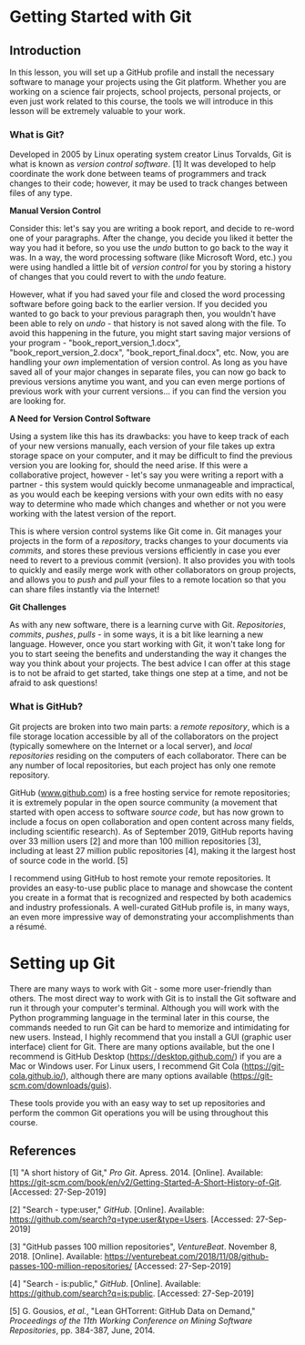 # Getting Started with Git

## Introduction

In this lesson, you will set up a GitHub profile and install the necessary software to manage your projects using the Git platform. Whether you are working on a science fair projects, school projects, personal projects, or even just work related to this course, the tools we will introduce in this lesson will be extremely valuable to your work. 

### What is Git?

Developed in 2005 by Linux operating system creator Linus Torvalds, Git is what is known as *version control software*. [1] It was developed to help coordinate the work done between teams of programmers and track changes to their code; however, it may be used to track changes between files of any type.

**Manual Version Control**

Consider this: let's say you are writing a book report, and decide to re-word one of your paragraphs. After the change, you decide you liked it better the way you had it before, so you use the *undo* button to go back to the way it was. In a way, the word processing software (like Microsoft Word, etc.) you were using handled a little bit of *version control* for you by storing a history of changes that you could revert to with the *undo* feature.

However, what if you had saved your file and closed the word processing software before going back to the earlier version. If you decided you wanted to go back to your previous paragraph then, you wouldn't have been able to rely on *undo* - that history is not saved along with the file. To avoid this happening in the future, you might start saving major versions of your program - "book_report_version_1.docx", "book_report_version_2.docx", "book_report_final.docx", etc. Now, you are handling your *own* implementation of version control. As long as you have saved all of your major changes in separate files, you can now go back to previous versions anytime you want, and you can even merge portions of previous work with your current versions... if you can find the version you are looking for.

**A Need for Version Control Software**

Using a system like this has its drawbacks: you have to keep track of each of your new versions manually, each version of your file takes up extra storage space on your computer, and it may be difficult to find the previous version you are looking for, should the need arise. If this were a collaborative project, however - let's say you were writing a report with a partner - this system would quickly become unmanageable and impractical, as you would each be keeping versions with your own edits with no easy way to determine who made which changes and whether or not you were working with the latest version of the report.

This is where version control systems like Git come in. Git manages your projects in the form of a *repository*, tracks changes to your documents via *commits,* and stores these previous versions efficiently in case you ever need to revert to a previous commit (version). It also provides you with tools to quickly and easily merge work with other collaborators on group projects, and allows you to *push* and *pull* your files to a remote location so that you can share files instantly via the Internet!

**Git Challenges**

As with any new software, there is a learning curve with Git. *Repositories*, *commits*, *pushes*, *pulls* - in some ways, it is a bit like learning a new language. However, once you start working with Git, it won't take long for you to start seeing the benefits and understanding the way it changes the way you think about your projects. The best advice I can offer at this stage is to not be afraid to get started, take things one step at a time, and not be afraid to ask questions!

### What is GitHub?

Git projects are broken into two main parts: a *remote repository*, which is a file storage location accessible by all of the collaborators on the project (typically somewhere on the Internet or a local server), and *local repositories* residing on the computers of each collaborator. There can be any number of local repositories, but each project has only one remote repository. 

GitHub (www.github.com) is a free hosting service for remote repositories; it is extremely popular in the open source community (a movement that started with open access to software *source code*, but has now grown to include a focus on open collaboration and open content across many fields, including scientific research). As of September 2019, GitHub reports having over 33 million users [2] and more than 100 million repositories [3], including at least 27 million public repositories [4], making it the largest host of source code in the world. [5]

I recommend using GitHub to host remote your remote repositories. It provides an easy-to-use public place to manage and showcase the content you create in a format that is recognized and respected by both academics and industry professionals. A well-curated GitHub profile is, in many ways, an even more impressive way of demonstrating your accomplishments than a résumé.

# Setting up Git

There are many ways to work with Git - some more user-friendly than others. The most direct way to work with Git is to install the Git software and run it through your computer's terminal. Although you will work with the Python programming language in the terminal later in this course, the commands needed to run Git can be hard to memorize and intimidating for new users. Instead, I highly recommend that you install a GUI (graphic user interface) client for Git. There are many options available, but the one I recommend is GitHub Desktop (https://desktop.github.com/) if you are a Mac or Windows user. For Linux users, I recommend Git Cola (https://git-cola.github.io/), although there are many options available (https://git-scm.com/downloads/guis).

These tools provide you with an easy way to set up repositories and perform the common Git operations you will be using throughout this course. 





## References

[1] "A short history of Git," *Pro Git*. Apress. 2014. [Online]. Available: https://git-scm.com/book/en/v2/Getting-Started-A-Short-History-of-Git. [Accessed: 27-Sep-2019]

[2] "Search - type:user," *GitHub*. [Online]. Available: https://github.com/search?q=type:user&type=Users. [Accessed: 27-Sep-2019]

[3] "GitHub passes 100 million repositories", *VentureBeat*. November 8, 2018. [Online]. Available: https://venturebeat.com/2018/11/08/github-passes-100-million-repositories/ [Accessed: 27-Sep-2019]

[4] "Search - is:public," *GitHub*. [Online]. Available: https://github.com/search?q=is:public. [Accessed: 27-Sep-2019]

[5] G. Gousios, *et al.*, "Lean GHTorrent: GitHub Data on Demand," *Proceedings of the 11th Working Conference on Mining Software Repositories*, pp. 384-387, June, 2014.